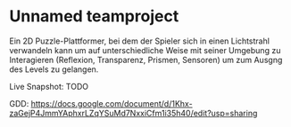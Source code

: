 Unnamed teamproject
==========

Ein 2D Puzzle-Plattformer, bei dem der Spieler sich in einen Lichtstrahl verwandeln kann um auf unterschiedliche Weise mit seiner Umgebung zu Interagieren (Reflexion, Transparenz, Prismen, Sensoren) um zum Ausgng des Levels zu gelangen.


Live Snapshot: TODO

GDD: https://docs.google.com/document/d/1Khx-zaGejP4JmmYAphxrLZqYSuMd7NxxiCfm1i35h40/edit?usp=sharing
